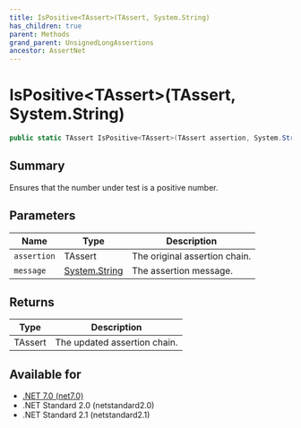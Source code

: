 ```yaml
---
title: IsPositive<TAssert>(TAssert, System.String)
has_children: true
parent: Methods
grand_parent: UnsignedLongAssertions
ancestor: AssertNet
---
```

# IsPositive&lt;TAssert&gt;(TAssert, System.String)

```csharp
public static TAssert IsPositive<TAssert>(TAssert assertion, System.String message);
```

## Summary
Ensures that the number under test is a positive number.

## Parameters
|Name|Type|Description|
|-|-|-|
|`assertion`|TAssert|The original assertion chain.|
|`message`|[System.String](https://learn.microsoft.com/en-us/dotnet/api/system.string)|The assertion message.|

## Returns
|Type|Description|
|-|-|
|TAssert|The updated assertion chain.|

## Available for
- [.NET 7.0 (net7.0)](https://versionsof.net/core/7.0/)
- .NET Standard 2.0 (netstandard2.0)
- .NET Standard 2.1 (netstandard2.1)
